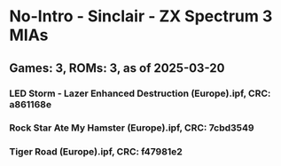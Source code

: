 # No-Intro - Sinclair - ZX Spectrum 3 MIAs
## Games: 3, ROMs: 3, as of 2025-03-20

### LED Storm - Lazer Enhanced Destruction (Europe).ipf, CRC: a861168e
### Rock Star Ate My Hamster (Europe).ipf, CRC: 7cbd3549
### Tiger Road (Europe).ipf, CRC: f47981e2
